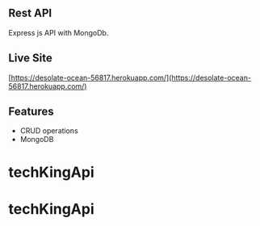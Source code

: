 ## Rest API

Express js API with MongoDb.

## Live Site

[https://desolate-ocean-56817.herokuapp.com/](https://desolate-ocean-56817.herokuapp.com/)

## Features

- CRUD operations
- MongoDB
# techKingApi
# techKingApi
